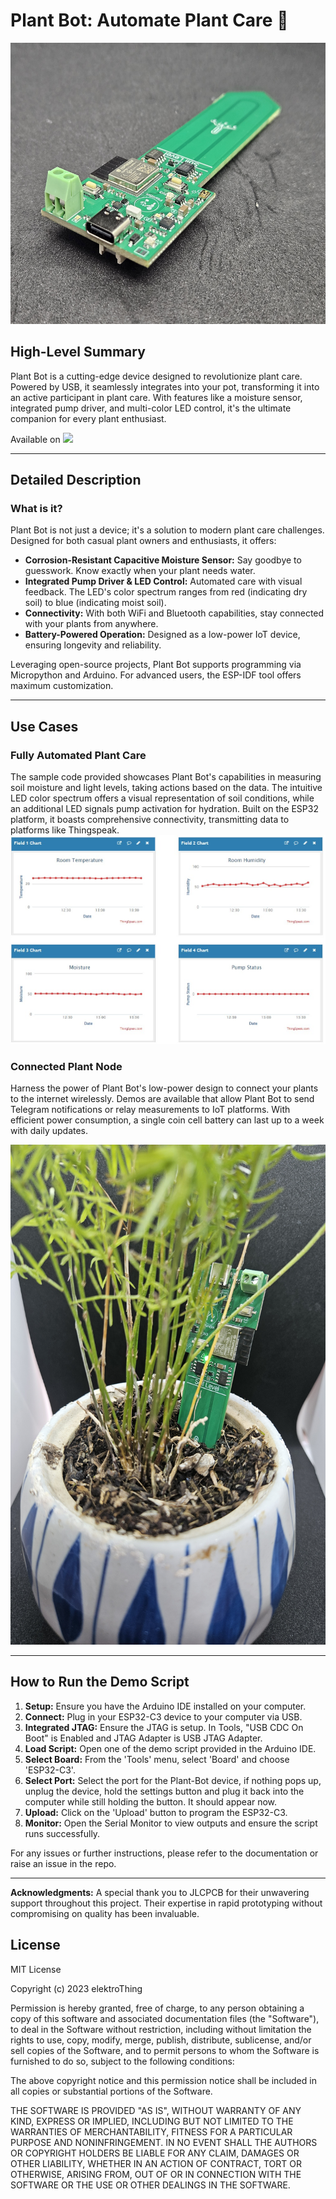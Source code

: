 # Plant Bot: Automate Plant Care 🌱

<p align="center">
<img src="./images/Top Down.jpg" width="600" height="450"/>
</p>

## High-Level Summary

Plant Bot is a cutting-edge device designed to revolutionize plant care. Powered by USB, it seamlessly integrates into your pot, transforming it into an active participant in plant care. With features like a moisture sensor, integrated pump driver, and multi-color LED control, it's the ultimate companion for every plant enthusiast.

Available on <a href="https://www.tindie.com/products/elektrothing/plant-bot/"><img src="https://d2ss6ovg47m0r5.cloudfront.net/images/tindie-logo@2x.png" width="100"></a>

---

## Detailed Description

### What is it?

Plant Bot is not just a device; it's a solution to modern plant care challenges. Designed for both casual plant owners and enthusiasts, it offers:

- **Corrosion-Resistant Capacitive Moisture Sensor:** Say goodbye to guesswork. Know exactly when your plant needs water.
- **Integrated Pump Driver & LED Control:** Automated care with visual feedback. The LED's color spectrum ranges from red (indicating dry soil) to blue (indicating moist soil).
- **Connectivity:** With both WiFi and Bluetooth capabilities, stay connected with your plants from anywhere.
- **Battery-Powered Operation:** Designed as a low-power IoT device, ensuring longevity and reliability.

Leveraging open-source projects, Plant Bot supports programming via Micropython and Arduino. For advanced users, the ESP-IDF tool offers maximum customization.

---

## Use Cases

### Fully Automated Plant Care

The sample code provided showcases Plant Bot's capabilities in measuring soil moisture and light levels, taking actions based on the data. The intuitive LED color spectrum offers a visual representation of soil conditions, while an additional LED signals pump activation for hydration. Built on the ESP32 platform, it boasts comprehensive connectivity, transmitting data to platforms like Thingspeak.
![ A snapshot of the data on Thingspeak showing moisture and light levels.](./images/Thingspeak.jpg)

### Connected Plant Node

Harness the power of Plant Bot's low-power design to connect your plants to the internet wirelessly. Demos are available that allow Plant Bot to send Telegram notifications or relay measurements to IoT platforms. With efficient power consumption, a single coin cell battery can last up to a week with daily updates.

<p align="center">
<img src="./images/Telegram.jpg" width="600" height="800"/>
</p>

---

## How to Run the Demo Script

1. **Setup:** Ensure you have the Arduino IDE installed on your computer.
2. **Connect:** Plug in your ESP32-C3 device to your computer via USB.
3. **Integrated JTAG:** Ensure the JTAG is setup. In Tools, "USB CDC On Boot" is Enabled and JTAG Adapter is USB JTAG Adapter.
5. **Load Script:** Open one of the demo script provided in the Arduino IDE.
6. **Select Board:** From the 'Tools' menu, select 'Board' and choose 'ESP32-C3'.
7. **Select Port:** Select the port for the Plant-Bot device, if nothing pops up, unplug the device, hold the settings button and plug it back into the computer while still holding the button. It should appear now.
8. **Upload:** Click on the 'Upload' button to program the ESP32-C3.
9. **Monitor:** Open the Serial Monitor to view outputs and ensure the script runs successfully.


For any issues or further instructions, please refer to the documentation or raise an issue in the repo.

---

**Acknowledgments:** A special thank you to JLCPCB for their unwavering support throughout this project. Their expertise in rapid prototyping without compromising on quality has been invaluable.

## License

MIT License

Copyright (c) 2023 elektroThing

Permission is hereby granted, free of charge, to any person obtaining a copy
of this software and associated documentation files (the "Software"), to deal
in the Software without restriction, including without limitation the rights
to use, copy, modify, merge, publish, distribute, sublicense, and/or sell
copies of the Software, and to permit persons to whom the Software is
furnished to do so, subject to the following conditions:

The above copyright notice and this permission notice shall be included in all
copies or substantial portions of the Software.

THE SOFTWARE IS PROVIDED "AS IS", WITHOUT WARRANTY OF ANY KIND, EXPRESS OR
IMPLIED, INCLUDING BUT NOT LIMITED TO THE WARRANTIES OF MERCHANTABILITY,
FITNESS FOR A PARTICULAR PURPOSE AND NONINFRINGEMENT. IN NO EVENT SHALL THE
AUTHORS OR COPYRIGHT HOLDERS BE LIABLE FOR ANY CLAIM, DAMAGES OR OTHER
LIABILITY, WHETHER IN AN ACTION OF CONTRACT, TORT OR OTHERWISE, ARISING FROM,
OUT OF OR IN CONNECTION WITH THE SOFTWARE OR THE USE OR OTHER DEALINGS IN THE
SOFTWARE.

